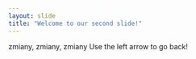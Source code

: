 ```yaml
---
layout: slide
title: "Welcome to our second slide!"
---
```

zmiany, zmiany, zmiany
Use the left arrow to go back!
